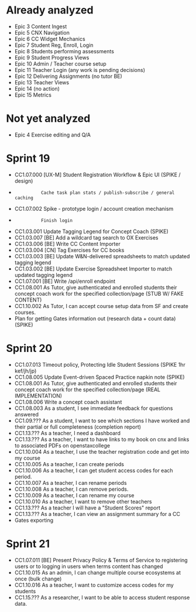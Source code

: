 # Already analyzed

* Epic 3 Content Ingest
* Epic 5 CNX Navigation
* Epic 6 CC Widget Mechanics
* Epic 7 Student Reg, Enroll, Login
* Epic 8 Students performing assessments
* Epic 9 Student Progress Views
* Epic 10 Admin / Teacher course setup
* Epic 11 Teacher Login (any work is pending decisions)
* Epic 12 Delivering Assignments (no tutor BE)
* Epic 13 Teacher Views
* Epic 14 (no action)
* Epic 15 Metrics

# Not yet analyzed

* Epic 4 Exercise editing and Q/A

# Sprint 19

* CC1.07.000    [UX-M] Student Registration Workflow & Epic UI (SPIKE / design)
*               Cache task plan stats / publish-subscribe / general caching
* CC1.07.002    Spike - prototype login / account creation mechanism
*               Finish login
* CC1.03.001    Update Tagging Legend for Concept Coach (SPIKE)
* CC1.03.007    [BE] Add a wildcard tag search to OX Exercises
* CC1.03.006    [BE] Write CC Content Importer
* CC1.03.004    [CN] Tag Exercises for CC books
* CC1.03.003    [BE] Update W&N-delivered spreadsheets to match updated tagging legend
* CC1.03.002    [BE] Update Exercise Spreadsheet Importer to match updated tagging legend
* CC1.07.001    [BE] Write /api/enroll endpoint
* CC1.08.001    As Tutor, give authenticated and enrolled students their concept coach work for the specified collection/page (STUB W/ FAKE CONTENT)
* CC1.10.002    As Tutor, I can accept course setup data from SF and create courses.
* Plan for getting Gates information out (research data + count data) (SPIKE)


# Sprint 20

* CC1.07.013    Timeout policy, Protecting Idle Student Sessions (SPIKE 1hr kef/jh/jp)
* CC1.08.005    Update Event-driven Spaced Practice napkin note (SPIKE)
* CC1.08.001    As Tutor, give authenticated and enrolled students their concept coach work for the specified collection/page (REAL IMPLEMENTATION)
* CC1.08.006    Write a concept coach assistant
* CC1.08.003    As a student, I see immediate feedback for questions answered
* CC1.09.???    As a student, I want to see which sections I have worked and their partial or full completeness (completion report)
* CC1.13.???    As a teacher, I need a dashboard
* CC1.13.???    As a teacher, I want to have links to my book on cnx and links to associated PDFs on openstaxcollege
* CC1.10.004    As a teacher, I use the teacher registration code and get into my course
* CC1.10.005    As a teacher, I can create periods
* CC1.10.006    As a teacher, I can get student access codes for each period.
* CC1.10.007    As a teacher, I can rename periods
* CC1.10.008    As a teacher, I can remove periods.
* CC1.10.009    As a teacher, I can rename my course
* CC1.10.010    As a teacher, I want to remove other teachers
* CC1.13.???    As a teacher I will have a "Student Scores" report
* CC1.13.???    As a teacher, I can view an assignment summary for a CC
* Gates exporting

# Sprint 21

* CC1.07.011    [BE] Present Privacy Policy & Terms of Service to registering users or to logging in users when terms content has changed
* CC1.10.015    As an admin, I can change multiple course ecosystems at once (bulk change)
* CC1.10.016    As a teacher, I want to customize access codes for my students
* CC1.15.???    As a researcher, I want to be able to access student response data.


